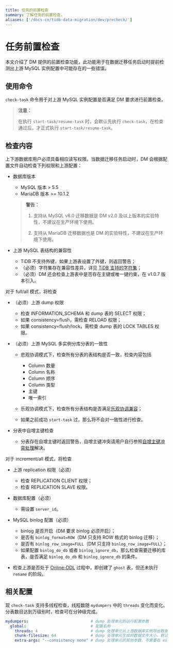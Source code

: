 ```yaml
---
title: 任务的前置检查
summary: 了解任务的前置检查。
aliases: ['/docs-cn/tidb-data-migration/dev/precheck/']
---
```


# 任务前置检查

本文介绍了 DM 提供的前置检查功能，此功能用于在数据迁移任务启动时提前检测出上游 MySQL 实例配置中可能存在的一些错误。

## 使用命令

`check-task` 命令用于对上游 MySQL 实例配置是否满足 DM 要求进行前置检查。

> **注意：**
> 
> 在执行 `start-task/resume-task` 时，会默认先执行 `check-task`，在检查通过后，才正式执行 `start-task/resume-task`。

## 检查内容

上下游数据库用户必须具备相应读写权限。当数据迁移任务启动时，DM 会根据配置文件自动检查下列权限和上游配置：

+ 数据库版本

    - MySQL 版本 > 5.5
    - MariaDB 版本 >= 10.1.2

    > **警告：**
    >
    > 1. 支持从 MySQL v8.0 迁移数据是 DM v2.0 及以上版本的实验特性，不建议在生产环境下使用。
    > 
    > 2. 支持从 MariaDB 迁移数据也是 DM 的实验特性，不建议在生产环境下使用。

+ 上游 MySQL 表结构的兼容性

    - TiDB 不支持外键，如果上游表设置了外键，则返回警告；
    - （必须）字符集存在兼容性差异，详见 [TiDB 支持的字符集](/character-set-and-collation.md)；
    - （必须）DM 还会检查上游表中是否存在主键或唯一键约束，在 v1.0.7 版本引入。

对于 full/all 模式，将检查

+ （必须）上游 dump 权限

    - 检查 INFORMATION_SCHEMA 和 dump 表的 SELECT 权限；
    - 如果 consistency=flush，需检查 RELOAD 权限；
    - 如果 consistency=flush/lock，需检查 dump 表的 LOCK TABLES 权限。

+ （必须）上游 MySQL 多实例分库分表的一致性

    + 悲观协调模式下，检查所有分表的表结构是否一致，检查内容包括

        - Column 数量
        - Column 名称
        - Column 顺序
        - Column 类型
        - 主键
        - 唯一索引
    
    + 乐观协调模式下，检查所有分表结构是否满足[乐观协调兼容](https://github.com/pingcap/tiflow/blob/master/dm/docs/RFCS/20191209_optimistic_ddl.md#modifying-column-types)；

    + 如果之前成功 `start-task` 过，那么将不会对一致性进行检查。

+ 分表中自增主键检查

    - 分表存在自增主键时返回警告，自增主键冲突请用户自行参照[自增主键冲突处理](/dm/shard-merge-best-practices.md#自增主键冲突处理)解决。

对于 increment/all 模式，将检查

+ 上游 replication 权限（必须）

    - 检查 REPLiCATION CLIENT 权限；
    - 检查 REPLICATION SLAVE 权限。

+ 数据库配置（必须）

    - 需设置 `server_id`。

+ MySQL binlog 配置（必须）

    - binlog 是否开启（DM 要求 binlog 必须开启）；
    - 是否有 `binlog_format=ROW`（DM 只支持 ROW 格式的 binlog 迁移）；
    - 是否有 `binlog_row_image=FULL`（DM 只支持 `binlog_row_image=FULL`）；
    - 如果配置 `binlog_do_db` 或者 `binlog_ignore_db`，那么检查需要迁移的库表，是否满足 `binlog_do_db` 和 `binlog_ignore_db` 的条件。

+ 检查上游是否处于 [Online-DDL](/dm/feature-online-ddl.md) 过程中，即创建了 `ghost` 表，但还未执行 `rename` 的阶段。

## 相关配置

现 `check-task` 支持多线程检查，线程数随 `mydumpers` 中的 `threads` 变化而变化。分表数目达到万级别时，检查可在分钟级完成。

```yaml
mydumpers:                           # dump 处理单元的运行配置参数
  global:                            # 配置名称
    threads: 4                       # dump 处理单元从上游数据库实例导出数据和 check-task 访问上游的线程数量，默认值为 4
    chunk-filesize: 64               # dump 处理单元生成的数据文件大小，默认值为 64，单位为 MB
    extra-args: "--consistency none" # dump 处理单元的其他参数，不需要在 extra-args 中配置 table-list，DM 会自动生成

```